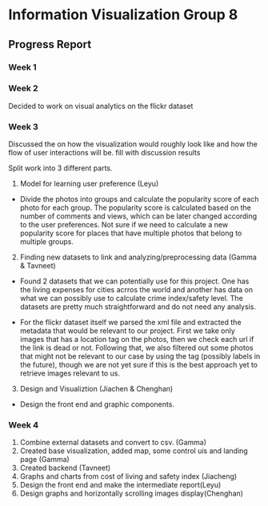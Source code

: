 # Information Visualization Group 8

## Progress Report

### Week 1

### Week 2

Decided to work on visual analytics on the flickr dataset

### Week 3

Discussed the on how the visualization would roughly look like and how the flow of user interactions will be.
fill with discussion results

Split work into 3 different parts.

1. Model for learning user preference (Leyu)

* Divide the photos into groups and calculate the popularity score of each photo for each group. 
The popularity score is calculated based on the number of comments and views, which can be later changed according to the user preferences.
Not sure if we need to calculate a new popularity score for places that have multiple photos that belong to multiple groups.

2. Finding new datasets to link and analyzing/preprocessing data (Gamma & Tavneet)
  
* Found 2 datasets that we can potentially use for this project. One has the living expenses for cities acrros the world and another has 
data on what we can possibly use to calculate crime index/safety level. The datasets are pretty much straightforward and do not need any analysis.
  
* For the flickr dataset itself we parsed the xml file and extracted the metadata that would be relevant to our project. First we take only images that has a location tag on the photos, then we check each url if the link is dead or not. Following that, we also filtered out some photos that might not be relevant to our case by using the tag (possibly labels in the future), though we are not yet sure if this is the best approach yet to retrieve images relevant to us.


3. Design and Visualiztion (Jiachen & Chenghan)
* Design the front end and graphic components.

### Week 4

1. Combine external datasets and convert to csv. (Gamma)
2. Created base visualization, added map, some control uis and landing page (Gamma)
3. Created backend (Tavneet)
4. Graphs and charts from cost of living and safety index (Jiacheng)
5. Design the front end and make the intermediate report(Leyu)
6. Design graphs and horizontally scrolling images display(Chenghan)
